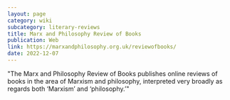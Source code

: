 ```yaml
---
layout: page
category: wiki
subcategory: literary-reviews
title: Marx and Philosophy Review of Books
publication: Web
link: https://marxandphilosophy.org.uk/reviewofbooks/
date: 2022-12-07
---
```


"The Marx and Philosophy Review of Books publishes online reviews of books in the area of Marxism and philosophy, interpreted very broadly as regards both ‘Marxism’ and ‘philosophy.’"
